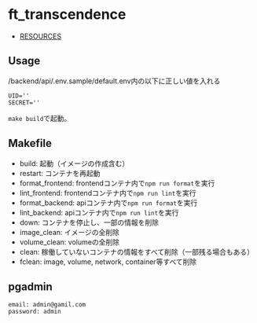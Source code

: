 # ft_transcendence

- [RESOURCES](https://quilled-discovery-253.notion.site/ft_transcendence-01d977dd4ba8439daa74b019bfec495b)

## Usage

/backend/api/.env.sample/default.env内の以下に正しい値を入れる

```
UID=''
SECRET=''
```

`make build`で起動。

## Makefile

- build: 起動（イメージの作成含む）
- restart: コンテナを再起動
- format_frontend: frontendコンテナ内で`npm run format`を実行
- lint_frontend: frontendコンテナ内で`npm run lint`を実行
- format_backend: apiコンテナ内で`npm run format`を実行
- lint_backend: apiコンテナ内で`npm run lint`を実行
- down: コンテナを停止し、一部の情報を削除
- image_clean: イメージの全削除
- volume_clean: volumeの全削除
- clean: 稼働していないコンテナの情報をすべて削除（一部残る場合もある）
- fclean: image, volume, network, container等すべて削除

## pgadmin
```
email: admin@gamil.com
password: admin
```
